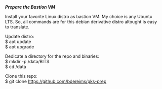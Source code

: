 ***Prepare the Bastion VM***

Install your favorite Linux distro as bastion VM. My choice is any Ubuntu LTS.
So, all commands are for this debian derivative distro altought is easy to translate.

Update distro:\
$ apt update\
$ apt upgrade

Dedicate a directory for the repo and binaries:\
$ mkdir -p /data/BITS\
$ cd /data

Clone this repo:\
$ git clone https://github.com/bdereims/pks-prep
